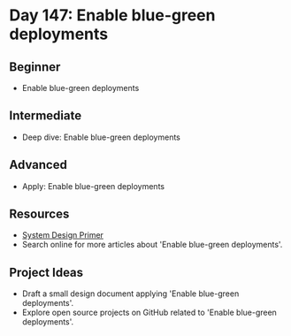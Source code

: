 # Day 147: Enable blue-green deployments

## Beginner
- Enable blue-green deployments

## Intermediate
- Deep dive: Enable blue-green deployments

## Advanced
- Apply: Enable blue-green deployments

## Resources
- [System Design Primer](https://github.com/donnemartin/system-design-primer/search?q=Enable+blue-green+deployments)
- Search online for more articles about 'Enable blue-green deployments'.

## Project Ideas
- Draft a small design document applying 'Enable blue-green deployments'.
- Explore open source projects on GitHub related to 'Enable blue-green deployments'.
